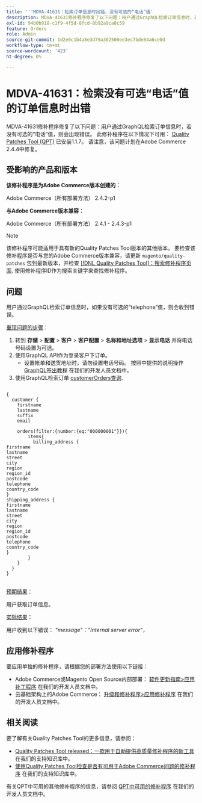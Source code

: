 ```yaml
---
title: '''MDVA-41631：检索订单信息时出错，没有可选的“电话”值'
description: MDVA-41631修补程序修复了以下问题：用户通过GraphQL检索订单信息时，若没有可选的“电话”值，则会出现错误。 安装[Quality Patches Tool (QPT)](/help/announcements/adobe-commerce-announcements/magento-quality-patches-released-new-tool-to-self-serve-quality-patches.md) 1.1.7后，即可使用此修补程序。 请注意，该问题计划在Adobe Commerce 2.4.4中修复。
exl-id: 94b0b918-c1f9-4f5d-8fcd-8b92a9ca8c59
feature: Orders
role: Admin
source-git-commit: 1d2e0c1b4a8e3d79a362500ee3ec7bde84a6ce0d
workflow-type: tm+mt
source-wordcount: '423'
ht-degree: 0%

---
```


# MDVA-41631：检索没有可选“电话”值的订单信息时出错

MDVA-41631修补程序修复了以下问题：用户通过GraphQL检索订单信息时，若没有可选的“电话”值，则会出现错误。 此修补程序在以下情况下可用： [Quality Patches Tool (QPT)](/help/announcements/adobe-commerce-announcements/magento-quality-patches-released-new-tool-to-self-serve-quality-patches.md) 已安装1.1.7。 请注意，该问题计划在Adobe Commerce 2.4.4中修复。

## 受影响的产品和版本

**该修补程序是为Adobe Commerce版本创建的：**

Adobe Commerce（所有部署方法） 2.4.2-p1

**与Adobe Commerce版本兼容：**

Adobe Commerce（所有部署方法） 2.4.1 - 2.4.3-p1

>[!NOTE]
>
>该修补程序可能适用于具有新的Quality Patches Tool版本的其他版本。 要检查该修补程序是否与您的Adobe Commerce版本兼容，请更新 `magento/quality-patches` 包到最新版本，并检查 [[!DNL Quality Patches Tool]：搜索修补程序页面](https://devdocs.magento.com/quality-patches/tool.html#patch-grid). 使用修补程序ID作为搜索关键字来查找修补程序。

## 问题

用户通过GraphQL检索订单信息时，如果没有可选的“telephone”值，则会收到错误。

<u>重现问题的步骤</u>：

1. 转到 **存储** > **配置** > **客户** > **客户配置** > **名称和地址选项** > **显示电话** 并将电话号码设置为可选。
1. 使用GraphQL API作为登录客户下订单。
   * 设置帐单和送货地址时，请勿设置电话号码。 按照中提供的说明操作 [GraphQL签出教程](https://devdocs.magento.com/guides/v2.4/graphql/tutorials/checkout/checkout-customer.html) 在我们的开发人员文档中。
1. 使用GraphQL检索订单 [customerOrders查询](https://devdocs.magento.com/guides/v2.4/graphql/queries/customer-orders.html).

<pre>
<code class="language-graphql">
{
  customer {
    firstname
    lastname
    suffix
    email

    orders(filter:{number:{eq:"000000001"}}){
        items{
          billing_address {
firstname
lastname
street
city
region
region_id
postcode
telephone
country_code
}
shipping_address {
firstname
lastname
street
city
region
region_id
postcode
telephone
country_code
}
        }
    }
  }
}
</code>
</pre>

<u>预期结果</u>：

用户获取订单信息。

<u>实际结果</u>：

用户收到以下错误： *&quot;message&quot;：&quot;Internal server error&quot;，*

## 应用修补程序

要应用单独的修补程序，请根据您的部署方法使用以下链接：

* Adobe Commerce或Magento Open Source内部部署： [软件更新指南>应用补丁程序](https://devdocs.magento.com/guides/v2.4/comp-mgr/patching/mqp.html) 在我们的开发人员文档中。
* 云基础架构上的Adobe Commerce： [升级和修补程序>应用修补程序](https://devdocs.magento.com/cloud/project/project-patch.html) 在我们的开发人员文档中。

## 相关阅读

要了解有关Quality Patches Tool的更多信息，请参阅：

* [Quality Patches Tool released：一款用于自助提供高质量修补程序的新工具](/help/announcements/adobe-commerce-announcements/magento-quality-patches-released-new-tool-to-self-serve-quality-patches.md) 在我们的支持知识库中。
* [使用Quality Patches Tool检查是否有可用于Adobe Commerce问题的修补程序](/help/support-tools/patches-available-in-qpt-tool/check-patch-for-magento-issue-with-magento-quality-patches.md) 在我们的支持知识库中。

有关QPT中可用的其他修补程序的信息，请参阅 [QPT中可用的修补程序](https://devdocs.magento.com/quality-patches/tool.html#patch-grid) 在我们的开发人员文档中。
